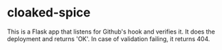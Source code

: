 # cloaked-spice

This is a Flask app that listens for Github's hook and verifies it. It does the
deployment and returns 'OK'. In case of validation failing, it returns 404.
